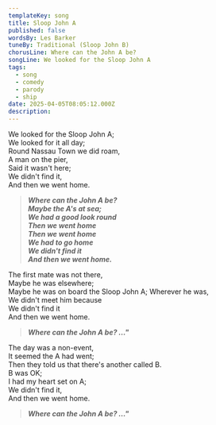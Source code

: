 ```yaml
---
templateKey: song
title: Sloop John A
published: false
wordsBy: Les Barker
tuneBy: Traditional (Sloop John B)
chorusLine: Where can the John A be?
songLine: We looked for the Sloop John A
tags:
  - song
  - comedy
  - parody
  - ship
date: 2025-04-05T08:05:12.000Z
description: 
---
```

We looked for the Sloop John A;\
We looked for it all day;\
Round Nassau Town we did roam,\
A man on the pier,\
Said it wasn't here;\
We didn't find it,\
And then we went home.

>***Where can the John A be?\
Maybe the A's at sea;\
We had a good look round\
Then we went home\
Then we went home\
We had to go home\
We didn't find it\
And then we went home.***

The first mate was not there,\
Maybe he was elsewhere;\
Maybe he was on board the Sloop John A;
Wherever he was,\
We didn't meet him because\
We didn't find it\
And then we went home.

>***Where can the John A be? ..."***

The day was a non-event,\
It seemed the A had went;\
Then they told us that there's another called B.\
B was OK;\
I had my heart set on A;\
We didn't find it,\
And then we went home.

>***Where can the John A be? ..."***
